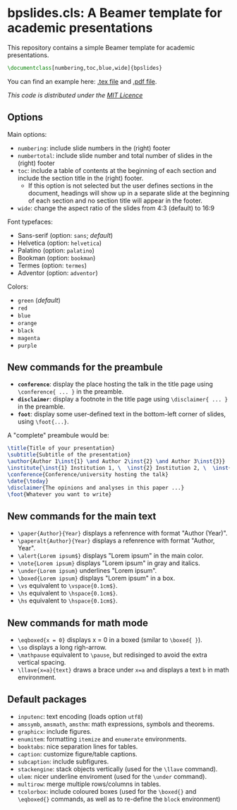 
# bpslides.cls: A Beamer template for academic presentations

This repository contains a simple Beamer template for academic presentations.

```LaTex
\documentclass[numbering,toc,blue,wide]{bpslides}
```

You can find an example here: [.tex file](example/example.tex) and [.pdf file](example/example.pdf).

_This code is distributed under the [MIT Licence](LICENSE)_

## Options

Main options:

- ```numbering```: include slide numbers in the (right) footer
- ```numbertotal```: include slide number and total number of slides in the (right) footer
- ```toc```: include a table of contents at the beginning of each section and include the section title in the (right) footer.
    - If this option is not selected but the user defines sections in the document, headings will show up in a separate slide at the beginning of each section and no section title will appear in the footer.
- ```wide```: change the aspect ratio of the slides from 4:3 (default) to 16:9

Font typefaces:
- Sans-serif (option: ```sans```; _default_)
- Helvetica (option: ```helvetica```)
- Palatino (option: ```palatino```)
- Bookman (option: ```bookman```)
- Termes (option: ```termes```)
- Adventor (option: ```adventor```)

Colors:
- ```green``` (_default_)
- ```red```
- ```blue```
- ```orange```
- ```black```
- ```magenta```
- ```purple```

## New commands for the preambule

- **```conference```**: display the place hosting the talk in the title page using ```\conference{ ... }``` in the preamble.
- **```disclaimer```**: display a footnote in the title page using ```\disclaimer{ ... }``` in the preamble.
- **```foot```**: display some user-defined text in the bottom-left corner of slides, using ```\foot{...}```.


A "complete" preambule would be:

```Latex
\title{Title of your presentation}
\subtitle{Subtitle of the presentation}
\author{Author 1\inst{1} \and Author 2\inst{2} \and Author 3\inst{3}}
\institute{\inst{1} Institution 1, \  \inst{2} Institution 2, \  \inst{3} Institution 3}
\conference{Conference/university hosting the talk}
\date{\today}
\disclaimer{The opinions and analyses in this paper ...}
\foot{Whatever you want to write}
```

## New commands for the main text

- ```\paper{Author}{Year}``` displays a refenrence with format "Author (Year)".
- ```\paperalt{Author}{Year}``` displays a refenrence with format "Author, Year".
- ```\alert{Lorem ipsum$}``` displays "Lorem ipsum" in the main color.
- ```\note{Lorem ipsum}``` displays "Lorem ipsum" in gray and italics.
- ```\under{Lorem ipsum}``` underlines "Lorem ipsum".
- ```\boxed{Lorem ipsum}``` displays "Lorem ipsum" in a box.
- ```\vs``` equivalent to ```\vspace{0.1cm$}```.
- ```\hs``` equivalent to ```\hspace{0.1cm$}```.
- ```\hs``` equivalent to ```\hspace{0.1cm$}```.

## New commands for math mode

- ```\eqboxed{x = 0}``` displays x = 0 in a boxed (smilar to ```\boxed{ }```).
- ```\so``` displays a long righ-arrow.
- ```\mathpause``` equivalent to ```\pause```, but redisinged to avoid the extra vertical spacing.
- ```\llave{x=a}{text}``` draws a brace under ```x=a``` and displays a text ```b``` in math environment.

## Default packages

- ```inputenc```: text encoding (loads option ``utf8``)
- ```amssymb```, ```amsmath```, ```amsthm```: math expressions, symbols and theorems.
- ```graphicx```: include figures.
- ```enumitem```: formatting ```itemize``` and ```enumerate``` environments.
- ```booktabs```: nice separation lines for tables.
- ```caption```: customize figure/table captions.
- ```subcaption```: include subfigures.
- ```stackengine```:  stack objects vertically (used for the ```\llave``` command).
- ```ulem```: nicer underline enviroment (used for the ```\under``` command).
- ```multirow```: merge multiple rows/columns in tables.
- ```tcolorbox```: include coloured boxes  (used for the ```\boxed{}``` and ```\eqboxed{}``` commands, as well as to re-define the ```block``` environment)